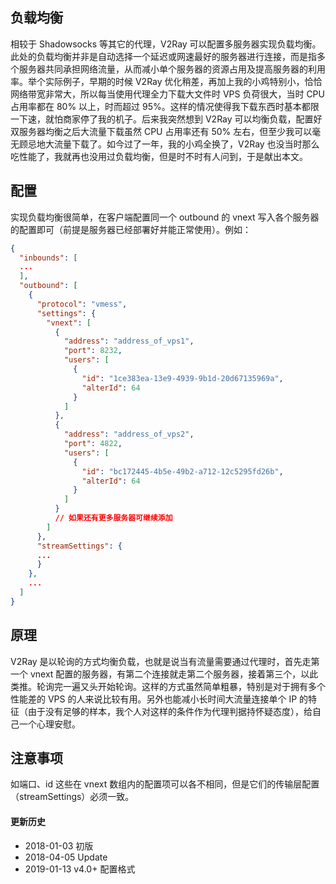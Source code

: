## 负载均衡

相较于 Shadowsocks 等其它的代理，V2Ray 可以配置多服务器实现负载均衡。此处的负载均衡并非是自动选择一个延迟或网速最好的服务器进行连接，而是指多个服务器共同承担网络流量，从而减小单个服务器的资源占用及提高服务器的利用率。举个实际例子，早期的时候 V2Ray 优化稍差，再加上我的小鸡特别小，恰恰网络带宽非常大，所以每当使用代理全力下载大文件时 VPS 负荷很大，当时 CPU 占用率都在 80% 以上，时而超过 95%。这样的情况使得我下载东西时基本都限一下速，就怕商家停了我的机子。后来我突然想到 V2Ray 可以均衡负载，配置好双服务器均衡之后大流量下载虽然 CPU 占用率还有 50% 左右，但至少我可以毫无顾忌地大流量下载了。如今过了一年，我的小鸡全换了，V2Ray 也没当时那么吃性能了，我就再也没用过负载均衡，但是时不时有人问到，于是献出本文。

## 配置

实现负载均衡很简单，在客户端配置同一个 outbound 的 vnext 写入各个服务器的配置即可（前提是服务器已经部署好并能正常使用）。例如：
```json
{
  "inbounds": [
  ...
  ],
  "outbound": [
    {
      "protocol": "vmess",
      "settings": {
        "vnext": [
          {
            "address": "address_of_vps1",
            "port": 8232,
            "users": [
              {
                "id": "1ce383ea-13e9-4939-9b1d-20d67135969a",
                "alterId": 64
              }
            ]
          },
          {
            "address": "address_of_vps2",
            "port": 4822,
            "users": [
              {
                "id": "bc172445-4b5e-49b2-a712-12c5295fd26b",
                "alterId": 64
              }
            ]
          }
          // 如果还有更多服务器可继续添加
        ]
      },
      "streamSettings": {
      ...
      }
    },
    ...
  ]
}
```

## 原理

V2Ray 是以轮询的方式均衡负载，也就是说当有流量需要通过代理时，首先走第一个 vnext 配置的服务器，有第二个连接就走第二个服务器，接着第三个，以此类推。轮询完一遍又头开始轮询。这样的方式虽然简单粗暴，特别是对于拥有多个性能差的 VPS 的人来说比较有用。另外也能减小长时间大流量连接单个 IP 的特征（由于没有足够的样本，我个人对这样的条件作为代理判据持怀疑态度），给自己一个心理安慰。

## 注意事项

如端口、id 这些在 vnext 数组内的配置项可以各不相同，但是它们的传输层配置（streamSettings）必须一致。

#### 更新历史

- 2018-01-03 初版
- 2018-04-05 Update
- 2019-01-13 v4.0+ 配置格式
